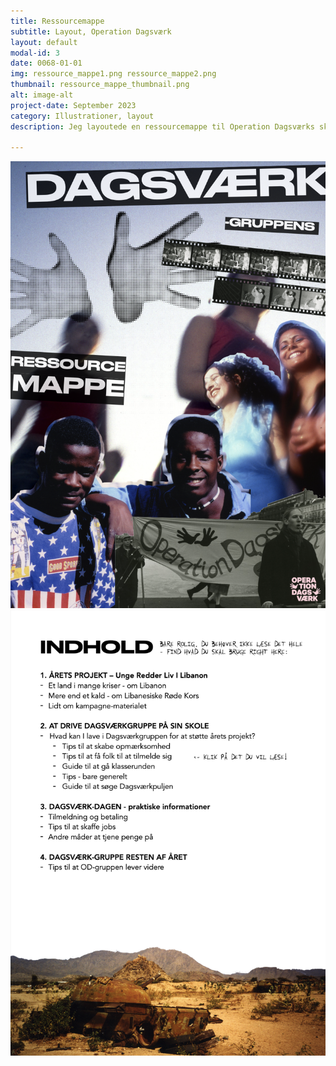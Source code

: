 ```yaml
---
title: Ressourcemappe
subtitle: Layout, Operation Dagsværk
layout: default
modal-id: 3
date: 0068-01-01
img: ressource_mappe1.png ressource_mappe2.png
thumbnail: ressource_mappe_thumbnail.png
alt: image-alt
project-date: September 2023
category: Illustrationer, layout
description: Jeg layoutede en ressourcemappe til Operation Dagsværks skole-grupper, hvor de kunne finde inspiration til hvordan de skulle drive deres skole-udvalg. Fotografierne er alle taget fra Operation Dagsværks gamle arkiver. 

---
```


<img src="img/portfolio/ressource_mappe1.png" class="img-responsive img-centered" alt="">
<img src="img/portfolio/ressource_mappe2.png" class="img-responsive img-centered" alt="">
